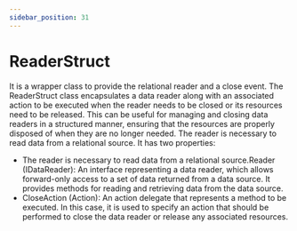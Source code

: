 ```yaml
---
sidebar_position: 31
---
```

# ReaderStruct

It is a wrapper class to provide the relational reader and a close event. The ReaderStruct class encapsulates a data reader along with an associated action to be executed when the reader needs to be closed or its resources need to be released. This can be useful for managing and closing data readers in a structured manner, ensuring that the resources are properly disposed of when they are no longer needed. The reader is necessary to read data from a relational source. It has two properties:

- The reader is necessary to read data from a relational source.Reader (IDataReader): An interface representing a data reader, which allows forward-only access to a set of data returned from a data source. It provides methods for reading and retrieving data from the data source.
- CloseAction (Action): An action delegate that represents a method to be executed. In this case, it is used to specify an action that should be performed to close the data reader or release any associated resources.
